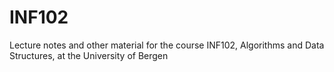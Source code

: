 # INF102
Lecture notes and other material for the course INF102, Algorithms and Data Structures, at the University of Bergen
